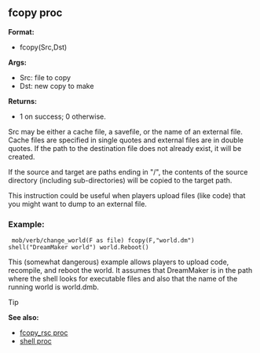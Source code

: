 ## fcopy proc

**Format:**
+   fcopy(Src,Dst)
<!-- -->
**Args:**
+   Src: file to copy
+   Dst: new copy to make
<!-- -->
**Returns:**
+   1 on success; 0 otherwise.


Src may be either a cache file, a savefile, or the name of an
external file. Cache files are specified in single quotes and external
files are in double quotes. If the path to the destination file does not
already exist, it will be created. 

If the source and target are
paths ending in "/", the contents of the source directory (including
sub-directories) will be copied to the target path. 

This
instruction could be useful when players upload files (like code) that
you might want to dump to an external file.
### Example:

``` dm
 mob/verb/change_world(F as file) fcopy(F,"world.dm")
shell("DreamMaker world") world.Reboot() 
```
 

This
(somewhat dangerous) example allows players to upload code, recompile,
and reboot the world. It assumes that DreamMaker is in the path where
the shell looks for executable files and also that the name of the
running world is world.dmb.

> [!TIP] 
> **See also:**
> +   [fcopy_rsc proc](/ref/proc/fcopy_rsc.md) 
> +   [shell proc](/ref/proc/shell.md) <!-- -->